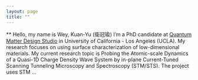 ```yaml
---
layout: page 
title: ""  
---
```


** Hello, my name is Wey, Kuan-Yu (衛冠瑜)
I’m a PhD candidate at [Quantum Matter Design Studio](https://sites.google.com/g.ucla.edu/quantum/) in University of California - Los Angeles (UCLA). 
  My research focuses on using surface characterization of low-dimensional materials. My current research topic is Probing the Atomic-scale Dynamics of a Quasi-1D Charge Density Wave System
by in-plane Current-Tuned Scanning Tunneling Microscopy and Spectroscopy (STM/STS). The project uses STM ...
